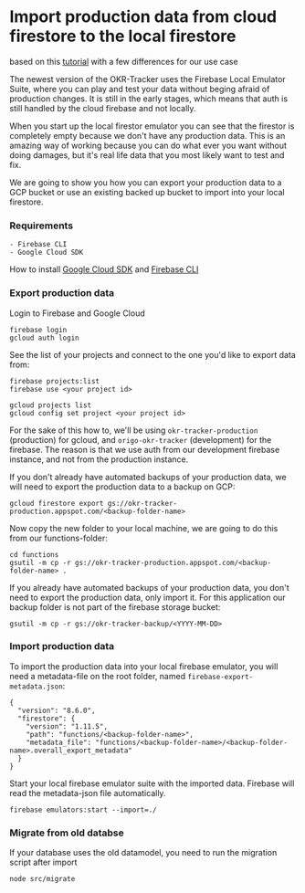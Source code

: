 # Import production data from cloud firestore to the local firestore

based on this [tutorial](https://medium.com/firebase-developers/how-to-import-production-data-from-cloud-firestore-to-the-local-emulator-e82ae1c6ed8) with a few differences for our use case

The newest version of the OKR-Tracker uses the Firebase Local Emulator Suite, where you can play and test your data without beging afraid of production changes. It is still in the early stages, which means that auth is still handled by the cloud firebase and not locally.

When you start up the local firestor emulator you can see that the firestor is completely empty because we don't have any production data. This is an amazing way of working because you can do what ever you want without doing damages, but it's real life data that you most likely want to test and fix.

We are going to show you how you can export your production data to a GCP bucket or use an existing backed up bucket to import into your local firestore.

### Requirements

```
- Firebase CLI
- Google Cloud SDK
```

How to install [Google Cloud SDK](https://cloud.google.com/sdk/install) and [Firebase CLI](https://firebase.google.com/docs/cli)

### Export production data

Login to Firebase and Google Cloud

```
firebase login
gcloud auth login
```

See the list of your projects and connect to the one you'd like to export data from:

```
firebase projects:list
firebase use <your project id>

gcloud projects list
gcloud config set project <your project id>
```

For the sake of this how to, we'll be using `okr-tracker-production` (production) for gcloud, and `origo-okr-tracker` (development) for the firebase. The reason is that we use auth from our development firebase instance, and not from the production instance.

If you don't already have automated backups of your production data, we will need to export the production data to a backup on GCP:

```
gcloud firestore export gs://okr-tracker-production.appspot.com/<backup-folder-name>
```

Now copy the new folder to your local machine, we are going to do this from our functions-folder:

```
cd functions
gsutil -m cp -r gs://okr-tracker-production.appspot.com/<backup-folder-name> .
```

If you already have automated backups of your production data, you don't need to export the production data, only import it. For this application our backup folder is not part of the firebase storage bucket:

```
gsutil -m cp -r gs://okr-tracker-backup/<YYYY-MM-DD>
```

### Import production data

To import the production data into your local firebase emulator, you will need a metadata-file on the root folder, named `firebase-export-metadata.json`:

```
{
  "version": "8.6.0",
  "firestore": {
    "version": "1.11.5",
    "path": "functions/<backup-folder-name>",
    "metadata_file": "functions/<backup-folder-name>/<backup-folder-name>.overall_export_metadata"
  }
}
```

Start your local firebase emulator suite with the imported data. Firebase will read the metadata-json file automatically.

```
firebase emulators:start --import=./
```


### Migrate from old databse

If your database uses the old datamodel, you need to run the migration script after import

```
node src/migrate
```
